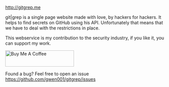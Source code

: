 
http://gitgrep.me

git|grep is a single page website made with love, by hackers for hackers. It helps to find secrets on GitHub using his API.
Unfortunately that means that we have to deal with the restrictions in place.

This webservice is my contribution to the security industry, if you like it, you can support my work.

<a href="https://www.buymeacoffee.com/gwendallecoguic" target="_blank"><img src="https://cdn.buymeacoffee.com/buttons/default-yellow.png" alt="Buy Me A Coffee" style="height: 51px !important;width: 217px !important;" width="217" ></a>

Found a bug? Feel free to open an issue https://github.com/gwen001/gitgrep/issues
